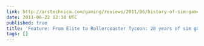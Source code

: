 ```yaml
---
link: http://arstechnica.com/gaming/reviews/2011/06/history-of-sim-gamespart-2.ars
date: 2011-06-22 12:38 UTC
published: true
title: 'Feature: From Elite to Rollercoaster Tycoon: 20 years of sim games, part 2'
tags: []
---
```



